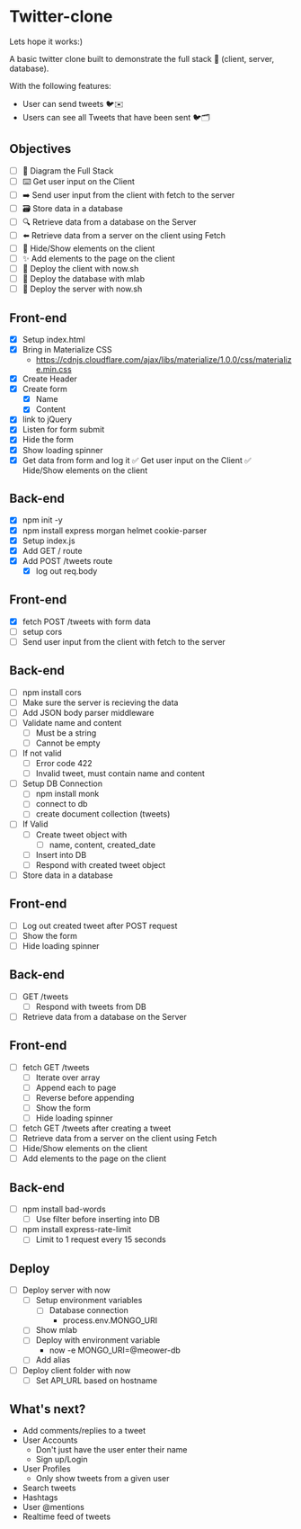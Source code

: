 # Twitter-clone

Lets hope it works:)

A basic twitter clone built to demonstrate the full stack 🥞 (client, server, database).

With the following features:

* User can send tweets 🐦✉️
* Users can see all Tweets that have been sent 🐦🗂

## Objectives

* [ ] 📝 Diagram the Full Stack
* [ ] ⌨️ Get user input on the Client
* [ ] ➡️ Send user input from the client with fetch to the server
* [ ] 🗃 Store data in a database
* [ ] 🔍 Retrieve data from a database on the Server
* [ ] ⬅️ Retrieve data from a server on the client using Fetch
* [ ] 🙈 Hide/Show elements on the client
* [ ] ✨ Add elements to the page on the client
* [ ] 🚀 Deploy the client with now.sh
* [ ] 🚀 Deploy the database with mlab
* [ ] 🚀 Deploy the server with now.sh

## Front-end

* [x] Setup index.html
* [x] Bring in Materialize CSS
  * https://cdnjs.cloudflare.com/ajax/libs/materialize/1.0.0/css/materialize.min.css
* [x] Create Header
* [x] Create form
  * [x] Name
  * [x] Content

* [x] link to jQuery
* [x] Listen for form submit
* [x] Hide the form
* [x] Show loading spinner
* [x] Get data from form and log it
✅ Get user input on the Client
✅ Hide/Show elements on the client

## Back-end

* [x] npm init -y
* [x] npm install express morgan helmet cookie-parser
* [x] Setup index.js
* [x] Add GET / route
* [x] Add POST /tweets route
  * [x] log out req.body

## Front-end

* [x] fetch POST /tweets with form data
* [ ] setup cors
* [ ] Send user input from the client with fetch to the server

## Back-end

* [ ] npm install cors
* [ ] Make sure the server is recieving the data
* [ ] Add JSON body parser middleware
* [ ] Validate name and content
  * [ ] Must be a string
  * [ ] Cannot be empty
* [ ] If not valid
  * [ ] Error code 422
  * [ ] Invalid tweet, must contain name and content
* [ ] Setup DB Connection
  * [ ] npm install monk
  * [ ] connect to db
  * [ ] create document collection (tweets)
* [ ] If Valid
  * [ ] Create tweet object with
    * [ ] name, content, created_date
  * [ ] Insert into DB
  * [ ] Respond with created tweet object
* [ ] Store data in a database

## Front-end

* [ ] Log out created tweet after POST request
* [ ] Show the form
* [ ] Hide loading spinner

## Back-end

* [ ] GET /tweets
  * [ ] Respond with tweets from DB
* [ ] Retrieve data from a database on the Server

## Front-end

* [ ] fetch GET /tweets
  * [ ] Iterate over array
  * [ ] Append each to page
  * [ ] Reverse before appending
  * [ ] Show the form
  * [ ] Hide loading spinner
* [ ] fetch GET /tweets after creating a tweet
* [ ] Retrieve data from a server on the client using Fetch
* [ ] Hide/Show elements on the client
* [ ] Add elements to the page on the client

## Back-end

* [ ] npm install bad-words
  * [ ] Use filter before inserting into DB
* [ ] npm install express-rate-limit
  * [ ] Limit to 1 request every 15 seconds

## Deploy

* [ ] Deploy server with now
  * [ ] Setup environment variables
    * [ ] Database connection
      * process.env.MONGO_URI
  * [ ] Show mlab
  * [ ] Deploy with environment variable
    * now -e MONGO_URI=@meower-db
  * [ ] Add alias
* [ ] Deploy client folder with now
  * [ ] Set API_URL based on hostname

## What's next?

* Add comments/replies to a tweet
* User Accounts
  * Don't just have the user enter their name
  * Sign up/Login
* User Profiles
  - Only show tweets from a given user
* Search tweets
* Hashtags
* User @mentions
* Realtime feed of tweets